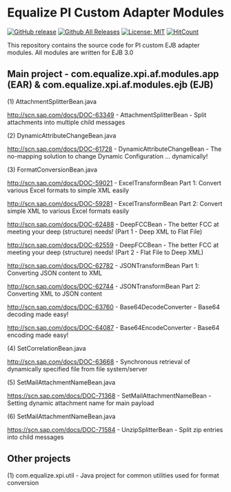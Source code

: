 Equalize PI Custom Adapter Modules
==================
[![GitHub release](https://img.shields.io/github/release/engswee/equalize-xpi-modules.svg)](https://github.com/engswee/equalize-xpi-modules/releases/latest)
[![Github All Releases](https://img.shields.io/github/downloads/engswee/equalize-xpi-modules/total.svg)](https://www.somsubhra.com/github-release-stats/?username=engswee&repository=equalize-xpi-modules)
[![License: MIT](https://img.shields.io/badge/License-MIT-orange.svg)](https://github.com/engswee/equalize-xpi-modules/blob/master/LICENSE)
[![HitCount](http://hits.dwyl.io/engswee/equalize-xpi-modules.svg)](http://hits.dwyl.io/engswee/equalize-xpi-modules)

This repository contains the source code for PI custom EJB adapter modules.
All modules are written for EJB 3.0

Main project - com.equalize.xpi.af.modules.app (EAR) & com.equalize.xpi.af.modules.ejb (EJB)
----------------------------------------------------
(1) AttachmentSplitterBean.java

http://scn.sap.com/docs/DOC-63349 - AttachmentSplitterBean - Split attachments into multiple child messages

(2) DynamicAttributeChangeBean.java

http://scn.sap.com/docs/DOC-61728 - DynamicAttributeChangeBean - The no-mapping solution to change Dynamic Configuration ... dynamically!

(3) FormatConversionBean.java

http://scn.sap.com/docs/DOC-59021 - ExcelTransformBean Part 1: Convert various Excel formats to simple XML easily

http://scn.sap.com/docs/DOC-59281 - ExcelTransformBean Part 2: Convert simple XML to various Excel formats easily

http://scn.sap.com/docs/DOC-62488 - DeepFCCBean - The better FCC at meeting your deep (structure) needs! (Part 1 - Deep XML to Flat File)

http://scn.sap.com/docs/DOC-62559 - DeepFCCBean - The better FCC at meeting your deep (structure) needs! (Part 2 - Flat File to Deep XML)

http://scn.sap.com/docs/DOC-62782 - JSONTransformBean Part 1: Converting JSON content to XML

http://scn.sap.com/docs/DOC-62744 - JSONTransformBean Part 2: Converting XML to JSON content

http://scn.sap.com/docs/DOC-63760 - Base64DecodeConverter - Base64 decoding made easy!

http://scn.sap.com/docs/DOC-64087 - Base64EncodeConverter - Base64 encoding made easy!

(4) SetCorrelationBean.java

http://scn.sap.com/docs/DOC-63668 - Synchronous retrieval of dynamically specified file from file system/server

(5) SetMailAttachmentNameBean.java

https://scn.sap.com/docs/DOC-71368 - SetMailAttachmentNameBean - Setting dynamic attachment name for main payload

(6) SetMailAttachmentNameBean.java

https://scn.sap.com/docs/DOC-71584 - UnzipSplitterBean - Split zip entries into child messages

Other projects
----------------------------------------------------
(1) com.equalize.xpi.util - Java project for common utilities used for format conversion

